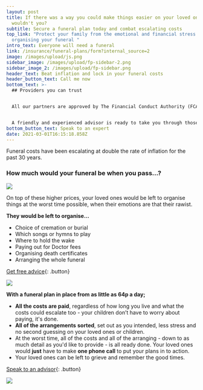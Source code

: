 ```yaml
---
layout: post
title: If there was a way you could make things easier on your loved ones, why
  wouldn't you?
subtitle: Secure a funeral plan today and combat escalating costs
top_link: "Protect your family from the emotional and financial stress of
  organising your funeral "
intro_text: Everyone will need a funeral
link: /insurance/funeral-plans/form?internal_source=2
image: /images/upload/js.png
sidebar_image: /images/upload/fp-sidebar-2.png
sidebar_image_2: /images/upload/fp-sidebar.png
header_text: Beat inflation and lock in your funeral costs
header_button_text: Call me now
bottom_text: >-
  ## Providers you can trust


  All our partners are approved by The Financial Conduct Authority (FCA). Be rest assured knowing that your money is safe and secure.


  A friendly and experienced advisor is ready to take you through those difficult decisions.
bottom_button_text: Speak to an expert
date: 2021-03-01T16:15:18.858Z
---
```

Funeral costs have been escalating at double the rate of inflation for the past 30 years. 

### **How much would your funeral be when you pass...?**

![](/images/upload/funeral-costs.png)

On top of these higher prices, your loved ones would be left to organise things at the worst time possible, when their emotions are that their rawist. 

**They would be left to organise...** 

* Choice of cremation or burial 
* Which songs or hymns to play
* Where to hold the wake
* Paying out for Doctor fees 
* Organising death certificates
* Arranging the whole funeral

[Get free advice](https://www.quotesos.co.uk/insurance/funeral-plans/form?internal_source=2){: .button}

![](/images/upload/shutterstock_1845311530-small-.jpg)

**With a funeral plan in place from as little as 64p a day;**

* **All the costs are paid**, regardless of how long you live and what the costs could escalate too - your children don’t have to worry about paying, it's done.
* **All of the arrangements** **sorted**, set out as you intended, less stress and no second guessing on your loved ones or children.
* At the worst time, all of the costs and all of the arranging - down to as much detail as you'd like to provide - is all ready done. Your loved ones would **just** have to make **one phone call** to put your plans in to action. 
* Your loved ones can be left to grieve and remember the good times.

[Speak to an advisor](https://www.quotesos.co.uk/insurance/funeral-plans/form?internal_source=2){: .button}

![](/images/upload/shutterstock_1154932204-small-.jpg)